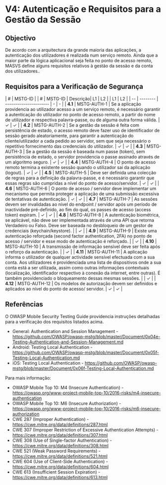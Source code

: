 # V4: Autenticação e Requisitos para a Gestão da Sessão

## Objectivo

De acordo com a arquitectura da grande maioria das aplicações, a autenticação dos utilizadores é realizada num serviço remoto. Ainda que a maior parte da lógica aplicacional seja feita no ponto de acesso remoto, MASVS define alguns requisitos relativos à gestão da sessão e da conta dos utilizadores..

## Requisitos para a Verificação de Segurança

| # | MSTG-ID | | # | MSTG-ID | Descrição| L1 | L2 |
 | L1 | L2 |
| -- | -------- | ---------------------- | - | - |
| **4.1** | MSTG-AUTH-1 | Se a aplicação providencia ao utilizador acesso a um serviço remoto, é necessário garantir a autenticação do utilizador no ponto de acesso remoto, a partir do nome de utilizador e respectiva palavra-passe, ou de alguma outra forma válida. | ✓ | ✓ |
| **4.2** | MSTG-AUTH-2 | Se a gestão da sessão é feita com persistência de estado, o acesso remoto deve fazer uso de identificador de sessão gerado aleatoriamente, para garantir a autenticação do cliente/utilizador a cada pedido ao servidor, sem que seja necessário o repetitivo fornecimento das credenciais do utilizador. | ✓ | ✓ |
| **4.3** | MSTG-AUTH-3 | Se a gestão da sessão é baseada num passe (token), sem persistência de estado, o servidor providencia o passe assinado através de um algoritmo seguro. | ✓ | ✓ |
| **4.4** | MSTG-AUTH-4 | O ponto de acesso remoto termina a existente sessão quando o utilizador sai da aplicação (logout). | ✓ | ✓ |
| **4.5** | MSTG-AUTH-5 | Deve ser definida uma colecção de regras para a definição da palavra-passe, e é necessário garantir que essas regras são cumpridas a nível do ponto de acesso/servidor. | ✓ | ✓ |
| **4.6** | MSTG-AUTH-6 | O ponto de acesso / servidor deve implementar um mecanismo que permita proteger a aplicação de uma submissão excessiva de tentativas de autenticação. | ✓ | ✓ |
| **4.7** | MSTG-AUTH-7 | As sessões devem ser invalidadas ao nível do endpoint / servidor após um período de inactividade pré-definido, ao fim do qual, os passes de acesso (access token) expiram. | ✓ | ✓ |
| **4.8** | MSTG-AUTH-8 | A autenticação biométrica, se aplicável, não deve ser implementada através de uma API que retorna Verdadeiro ou Falso. Deve ser baseada no desbloqueio de um gestor de credenciais (keychain/keystore). | | ✓ |
| **4.9** | MSTG-AUTH-9 | Existe uma autenticação reforçada (second factor authentication, 2FA) no ponto de acesso / servidor e esse modo de autenticação é reforçado.  | | ✓ |
| **4.10** | MSTG-AUTH-10 | A transmissão de informação sensível deve ser feita após o reforço da autenticação. | | ✓ |
| **4.11** | MSTG-AUTH-11 | A aplicação informa o utilizador de qualquer actividade sensível efectuada com a sua conta. Aos utilizadores é providenciada uma lista de dispositivos onde a sua conta está a ser utilizada, assim como outras informações contextuais (localização, identificador respectivo à conexão da internet, entre outras). É também providenciado o bloqueamento dessas mesmas sessões. | | ✓ |
| **4.12** | MSTG-AUTH-12 | Os modelos de autorização devem ser definidos e aplicados ao nível do ponto de acesso/ servidor. | ✓ | ✓ |

## Referências

O OWASP Mobile Security Testing Guide providencia instruções detalhadas para a verificação dos requisitos listados acima.

- General: Authentication and Session Management - <https://github.com/OWASP/owasp-mstg/blob/master/Document/0x04e-Testing-Authentication-and-Session-Management.md>
- Android: Testing Local Authentication - <https://github.com/OWASP/owasp-mstg/blob/master/Document/0x05f-Testing-Local-Authentication.md>
- iOS: Testing Local Authentication - <https://github.com/OWASP/owasp-mstg/blob/master/Document/0x06f-Testing-Local-Authentication.md>

Para mais informação:

- OWASP Mobile Top 10: M4 (Insecure Authentication) - <https://owasp.org/www-project-mobile-top-10/2016-risks/m4-insecure-authentication>
- OWASP Mobile Top 10: M6 (Insecure Authorization) - <https://owasp.org/www-project-mobile-top-10/2016-risks/m6-insecure-authorization>
- CWE 287 (Improper Authentication) - <https://cwe.mitre.org/data/definitions/287.html>
- CWE 307 (Improper Restriction of Excessive Authentication Attempts) - <https://cwe.mitre.org/data/definitions/307.html>
- CWE 308 (Use of Single-factor Authentication) - <https://cwe.mitre.org/data/definitions/308.html>
- CWE 521 (Weak Password Requirements) - <https://cwe.mitre.org/data/definitions/521.html>
- CWE 604 (Use of Client-Side Authentication) - <https://cwe.mitre.org/data/definitions/604.html>
- CWE 613 (Insufficient Session Expiration) - <https://cwe.mitre.org/data/definitions/613.html>
